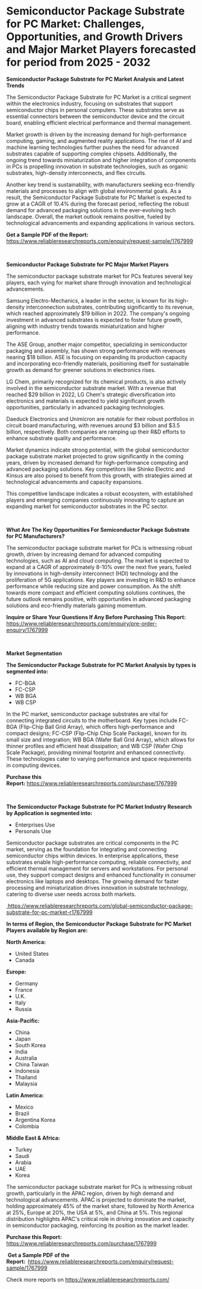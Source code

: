 <p><h1>Semiconductor Package Substrate for PC Market: Challenges, Opportunities, and Growth Drivers and Major Market Players forecasted for period from 2025 - 2032</h1></p><p><strong>Semiconductor Package Substrate for PC Market Analysis and Latest Trends</strong></p>
<p><p>The Semiconductor Package Substrate for PC Market is a critical segment within the electronics industry, focusing on substrates that support semiconductor chips in personal computers. These substrates serve as essential connectors between the semiconductor device and the circuit board, enabling efficient electrical performance and thermal management.</p><p>Market growth is driven by the increasing demand for high-performance computing, gaming, and augmented reality applications. The rise of AI and machine learning technologies further pushes the need for advanced substrates capable of supporting complex chipsets. Additionally, the ongoing trend towards miniaturization and higher integration of components in PCs is propelling innovation in substrate technologies, such as organic substrates, high-density interconnects, and flex circuits.</p><p>Another key trend is sustainability, with manufacturers seeking eco-friendly materials and processes to align with global environmental goals. As a result, the Semiconductor Package Substrate for PC Market is expected to grow at a CAGR of 10.4% during the forecast period, reflecting the robust demand for advanced packaging solutions in the ever-evolving tech landscape. Overall, the market outlook remains positive, fueled by technological advancements and expanding applications in various sectors.</p></p>
<p><strong>Get a Sample PDF of the Report:&nbsp;</strong> <a href="https://www.reliableresearchreports.com/enquiry/request-sample/1767999?utm_campaign=3319&utm_medium=2&utm_source=Github&utm_content=ia&utm_term=06042025&utm_id=semiconductor-package-substrate-for-pc">https://www.reliableresearchreports.com/enquiry/request-sample/1767999</a></p>
<p>&nbsp;</p>
<p><strong>Semiconductor Package Substrate for PC Major Market Players</strong></p>
<p><p>The semiconductor package substrate market for PCs features several key players, each vying for market share through innovation and technological advancements. </p><p>Samsung Electro-Mechanics, a leader in the sector, is known for its high-density interconnection substrates, contributing significantly to its revenue, which reached approximately $19 billion in 2022. The company's ongoing investment in advanced substrates is expected to foster future growth, aligning with industry trends towards miniaturization and higher performance.</p><p>The ASE Group, another major competitor, specializing in semiconductor packaging and assembly, has shown strong performance with revenues nearing $18 billion. ASE is focusing on expanding its production capacity and incorporating eco-friendly materials, positioning itself for sustainable growth as demand for greener solutions in electronics rises.</p><p>LG Chem, primarily recognized for its chemical products, is also actively involved in the semiconductor substrate market. With a revenue that reached $29 billion in 2022, LG Chem's strategic diversification into electronics and materials is expected to yield significant growth opportunities, particularly in advanced packaging technologies.</p><p>Daeduck Electronics and Unimicron are notable for their robust portfolios in circuit board manufacturing, with revenues around $3 billion and $3.5 billion, respectively. Both companies are ramping up their R&D efforts to enhance substrate quality and performance.</p><p>Market dynamics indicate strong potential, with the global semiconductor package substrate market projected to grow significantly in the coming years, driven by increased demand for high-performance computing and advanced packaging solutions. Key competitors like Shinko Electric and Kinsus are also poised to benefit from this growth, with strategies aimed at technological advancements and capacity expansions. </p><p>This competitive landscape indicates a robust ecosystem, with established players and emerging companies continuously innovating to capture an expanding market for semiconductor substrates in the PC sector.</p></p>
<p>&nbsp;</p>
<p><strong>What Are The Key Opportunities For Semiconductor Package Substrate for PC Manufacturers?</strong></p>
<p><p>The semiconductor package substrate market for PCs is witnessing robust growth, driven by increasing demand for advanced computing technologies, such as AI and cloud computing. The market is expected to expand at a CAGR of approximately 8-10% over the next five years, fueled by innovations in high-density interconnect (HDI) technology and the proliferation of 5G applications. Key players are investing in R&D to enhance performance while reducing size and power consumption. As the shift towards more compact and efficient computing solutions continues, the future outlook remains positive, with opportunities in advanced packaging solutions and eco-friendly materials gaining momentum.</p></p>
<p><strong>Inquire or Share Your Questions If Any Before Purchasing This Report:</strong> <a href="https://www.reliableresearchreports.com/enquiry/pre-order-enquiry/1767999?utm_campaign=3319&utm_medium=2&utm_source=Github&utm_content=ia&utm_term=06042025&utm_id=semiconductor-package-substrate-for-pc">https://www.reliableresearchreports.com/enquiry/pre-order-enquiry/1767999</a></p>
<p>&nbsp;</p>
<p><strong>Market Segmentation</strong></p>
<p><strong>The Semiconductor Package Substrate for PC Market Analysis by types is segmented into:</strong></p>
<p><ul><li>FC-BGA</li><li>FC-CSP</li><li>WB BGA</li><li>WB CSP</li></ul></p>
<p><p>In the PC market, semiconductor package substrates are vital for connecting integrated circuits to the motherboard. Key types include FC-BGA (Flip-Chip Ball Grid Array), which offers high-performance and compact designs; FC-CSP (Flip-Chip Chip Scale Package), known for its small size and integration; WB BGA (Wafer Ball Grid Array), which allows for thinner profiles and efficient heat dissipation; and WB CSP (Wafer Chip Scale Package), providing minimal footprint and enhanced connectivity. These technologies cater to varying performance and space requirements in computing devices.</p></p>
<p><strong>Purchase this Report:&nbsp;</strong><a href="https://www.reliableresearchreports.com/purchase/1767999?utm_campaign=3319&utm_medium=2&utm_source=Github&utm_content=ia&utm_term=06042025&utm_id=semiconductor-package-substrate-for-pc">https://www.reliableresearchreports.com/purchase/1767999</a></p>
<p>&nbsp;</p>
<p><strong>The Semiconductor Package Substrate for PC Market Industry Research by Application is segmented into:</strong></p>
<p><ul><li>Enterprises Use</li><li>Personals Use</li></ul></p>
<p><p>Semiconductor package substrates are critical components in the PC market, serving as the foundation for integrating and connecting semiconductor chips within devices. In enterprise applications, these substrates enable high-performance computing, reliable connectivity, and efficient thermal management for servers and workstations. For personal use, they support compact designs and enhanced functionality in consumer electronics like laptops and desktops. The growing demand for faster processing and miniaturization drives innovation in substrate technology, catering to diverse user needs across both markets.</p></p>
<p><a href="https://www.reliableresearchreports.com/global-semiconductor-package-substrate-for-pc-market-r1767999?utm_campaign=3319&utm_medium=2&utm_source=Github&utm_content=ia&utm_term=06042025&utm_id=semiconductor-package-substrate-for-pc">&nbsp;https://www.reliableresearchreports.com/global-semiconductor-package-substrate-for-pc-market-r1767999</a></p>
<p><strong>In terms of Region, the Semiconductor Package Substrate for PC Market Players available by Region are:</strong></p>
<p>
    <p> <strong> North America: </strong>
        <ul>
            <li>United States</li>
            <li>Canada</li>
        </ul>
        </p> 
    <p> <strong> Europe: </strong>
        <ul>
            <li>Germany</li>
            <li>France</li>
            <li>U.K.</li>
            <li>Italy</li>
            <li>Russia</li>
        </ul>
        </p> 
    <p> <strong> Asia-Pacific: </strong>
        <ul>
            <li>China</li>
            <li>Japan</li>
            <li>South Korea</li>
            <li>India</li>
            <li>Australia</li>
            <li>China Taiwan</li>
            <li>Indonesia</li>
            <li>Thailand</li>
            <li>Malaysia</li>
        </ul>
        </p> 
    <p> <strong> Latin America: </strong>
        <ul>
            <li>Mexico</li>
            <li>Brazil</li>
            <li>Argentina Korea</li>
            <li>Colombia</li>
        </ul>
        </p> 
    <p> <strong> Middle East & Africa: </strong>
        <ul>
            <li>Turkey</li>
            <li>Saudi</li>
            <li>Arabia</li>
            <li>UAE</li>
            <li>Korea</li>
        </ul>
    </p>
    </p>
<p><p>The semiconductor package substrate market for PCs is witnessing robust growth, particularly in the APAC region, driven by high demand and technological advancements. APAC is projected to dominate the market, holding approximately 45% of the market share, followed by North America at 25%, Europe at 20%, the USA at 5%, and China at 5%. This regional distribution highlights APAC's critical role in driving innovation and capacity in semiconductor packaging, reinforcing its position as the market leader.</p></p>
<p><strong>Purchase this Report: </strong><a href="https://www.reliableresearchreports.com/purchase/1767999?utm_campaign=3319&utm_medium=2&utm_source=Github&utm_content=ia&utm_term=06042025&utm_id=semiconductor-package-substrate-for-pc">https://www.reliableresearchreports.com/purchase/1767999</a></p>
<p>&nbsp;<strong>Get a Sample PDF of the Report:&nbsp;&nbsp;</strong><a href="https://www.reliableresearchreports.com/enquiry/request-sample/1767999?utm_campaign=3319&utm_medium=2&utm_source=Github&utm_content=ia&utm_term=06042025&utm_id=semiconductor-package-substrate-for-pc">https://www.reliableresearchreports.com/enquiry/request-sample/1767999</a></p>
<p><strong></strong></p>
<p>Check more reports on <a href="https://www.reliableresearchreports.com/?utm_campaign=3319&utm_medium=2&utm_source=Github&utm_content=ia&utm_term=06042025&utm_id=semiconductor-package-substrate-for-pc">https://www.reliableresearchreports.com/</a></p>